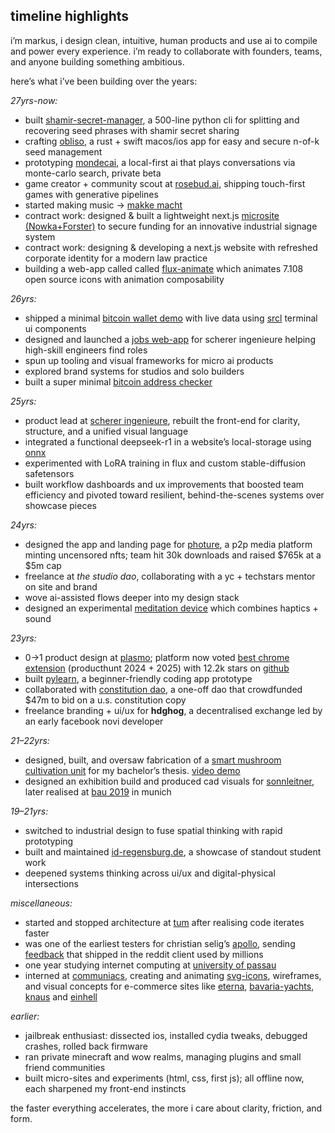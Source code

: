 ## timeline highlights

i’m markus, i design clean, intuitive, human products and use ai to compile and power every experience. i’m ready to collaborate with founders, teams, and anyone building something ambitious.

here’s what i’ve been building over the years:

*27yrs-now:*  
- built [shamir-secret-manager](https://github.com/vojio/shamir-secret-manager), a 500-line python cli for splitting and recovering seed phrases with shamir secret sharing  
- crafting [obliso](https://www.obliso.com/), a rust + swift macos/ios app for easy and secure n-of-k seed management  
- prototyping [mondecai](https://mondec.ai/), a local-first ai that plays conversations via monte-carlo search, private beta  
- game creator + community scout at [rosebud.ai](https://rosebud.ai/), shipping touch-first games with generative pipelines
- started making music -> [makke macht](https://soundcloud.com/makke-macht)
- contract work: designed & built a lightweight next.js [microsite (Nowka+Forster)](https://d8.nowka-forster.de) to secure funding for an innovative industrial signage system
- contract work: designing & developing a next.js website with refreshed corporate identity for a modern law practice
- building a web-app called called [flux-animate](https://flux-animate.com/) which animates 7.108 open source icons with animation composability

*26yrs:*  
- shipped a minimal [bitcoin wallet demo](https://vojio-software.vercel.app/) with live data using [srcl](https://github.com/vojio/sacred-software) terminal ui components  
- designed and launched a [jobs web-app](https://www.scherer-ingenieure.com/jobsuche) for scherer ingenieure helping high-skill engineers find roles  
- spun up tooling and visual frameworks for micro ai products  
- explored brand systems for studios and solo builders
- built a super minimal [bitcoin address checker](https://kzminr0l0ow4ce3qbdyb.lite.vusercontent.net/)

*25yrs:*  
- product lead at [scherer ingenieure](https://www.scherer-ingenieure.com/), rebuilt the front-end for clarity, structure, and a unified visual language
- integrated a functional deepseek-r1 in a website’s local-storage using [onnx](https://huggingface.co/onnxruntime/DeepSeek-R1-Distill-ONNX)
- experimented with LoRA training in flux and custom stable-diffusion safetensors
- built workflow dashboards and ux improvements that boosted team efficiency and pivoted toward resilient, behind-the-scenes systems over showcase pieces

*24yrs:*  
- designed the app and landing page for [photure](https://ethglobal.com/showcase/photure-5femv), a p2p media platform minting uncensored nfts; team hit 30k downloads and raised \$765k at a \$5m cap  
- freelance at *the studio dao*, collaborating with a yc + techstars mentor on site and brand  
- wove ai-assisted flows deeper into my design stack
- designed an experimental [meditation device](https://www.youtube.com/watch?v=j4wnWyND8E8) which combines haptics + sound

*23yrs:*  
- 0→1 product design at [plasmo](https://www.plasmo.com); platform now voted [best chrome extension](https://www.producthunt.com/categories/chrome-extensions) (producthunt 2024 + 2025) with 12.2k stars on [github](https://github.com/plasmohq/plasmo)
- built [pylearn](https://utfs.io/f/wrTz33Q14LG0guew6eI87EKvYsV4ru082OLNpdbxMUQaTBA3), a beginner-friendly coding app prototype  
- collaborated with [constitution dao](https://www.constitutiondao.com/), a one-off dao that crowdfunded \$47m to bid on a u.s. constitution copy
- freelance branding + ui/ux for **hdghog**, a decentralised exchange led by an early facebook novi developer  

*21–22yrs:*  
- designed, built, and oversaw fabrication of a [smart mushroom cultivation unit](https://germandesigngraduates.com/fertigungsgerechte-planung-einer-intelligenten-pilzkultivierungseinheit-production-oriented-planning-of-an-intelligent-mushroom-cultivation-unit/) for my bachelor’s thesis. [video demo](https://www.youtube.com/watch?v=cnlimfcL9g0)
- designed an exhibition build and produced cad visuals for [sonnleitner](https://www.sonnleitner.de/), later realised at [bau 2019](https://bau-muenchen.com/de/messe/) in munich  

*19–21yrs:*  
- switched to industrial design to fuse spatial thinking with rapid prototyping  
- built and maintained [id-regensburg.de](https://id-regensburg.de), a showcase of standout student work  
- deepened systems thinking across ui/ux and digital-physical intersections  

*miscellaneous:*  
- started and stopped architecture at [tum](https://www.tum.de/) after realising code iterates faster  
- was one of the earliest testers for christian selig’s [apollo](https://apolloapp.io/), sending [feedback](https://www.reddit.com/r/apolloapp/comments/31cg5a/report_bugs/) that shipped in the reddit client used by millions
- one year studying internet computing at [university of passau](https://www.uni-passau.de/)
- interned at [communiaсs](https://www.communiacs.de/), creating and animating [svg-icons](https://utfs.io/f/wrTz33Q14LG0Znvd5whIbR76cUno2VGAgOuXqBDiNTpCstlE), wireframes, and visual concepts for e-commerce sites like [eterna](https://www.eterna.de/de/), [bavaria-yachts](https://www.bavariayachts.com/de-de/), [knaus](https://www.knaus.com/de-de/wohnmobile/) and [einhell](https://www.einhell.de/)

*earlier:*  
- jailbreak enthusiast: dissected ios, installed cydia tweaks, debugged crashes, rolled back firmware  
- ran private minecraft and wow realms, managing plugins and small friend communities  
- built micro-sites and experiments (html, css, first js); all offline now, each sharpened my front-end instincts  

the faster everything accelerates, the more i care about clarity, friction, and form.
